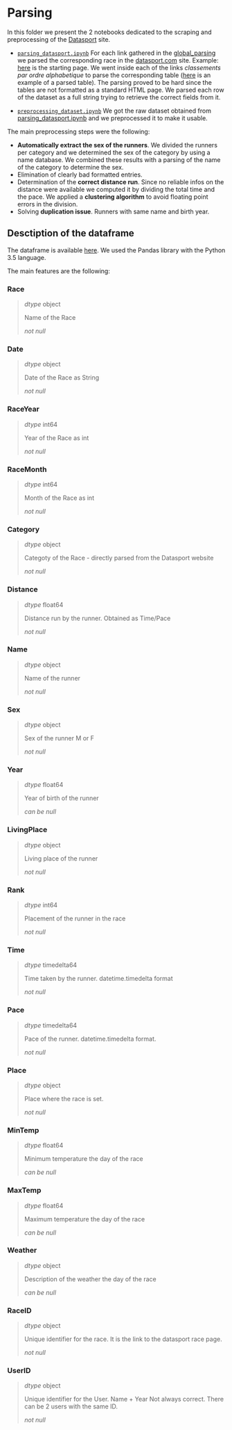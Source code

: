 # Parsing 

In this folder we present the 2 notebooks dedicated to the scraping and preprocessing of the [Datasport](www.datasport.com) site.

* [`parsing_datasport.ipynb`](parsing_datasport.ipynb) For each link gathered in the [global_parsing](https://github.com/ggrrll/hop_suisse_ada_project_public/tree/master/2-global_parsing)
we parsed the corresponding race in the [datasport.com](www.datasport.com) site. Example: [here](https://services.datasport.com/2013/lauf/lamara/) is the
starting page. We went inside each of the links _classements par ordre alphabetique_ to parse the corresponding table ([here](https://services.datasport.com/2013/lauf/lamara/alfas.htm) 
is an example of a parsed table). The parsing proved to be hard since the tables are not formatted as a standard HTML page. We parsed each row of
the dataset as a full string trying to retrieve the correct fields from it.

* [`preprocessing_dataset.ipynb`](preprocessing_dataset.ipynb) We got the raw dataset obtained from [parsing_datasport.ipynb](parsing_datasport.ipynb)
and we preprocessed it to make it usable.

The main preprocessing steps were the following:
- **Automatically extract the sex of the runners**. We divided the runners per category and we determined the sex of the category by using
a name database. We combined these results with a parsing of the name of the category to determine the sex.
- Elimination of clearly bad formatted entries. 
- Determination of the **correct distance run**. Since no reliable infos on the distance were available we computed it by dividing the total time and the pace.
We applied a **clustering algorithm** to avoid floating point errors in the division.  
- Solving **duplication issue**. Runners with same name and birth year.

## Desctiption of the dataframe

The dataframe is available
[here](https://drive.google.com/file/d/0BypxDaHZHjhfNG9qbHA0NGJpbU0/view?usp=sharing).
We used the Pandas library with the Python 3.5 language.

The main features are the following:

### Race
> *dtype* object
>
> Name of the Race
>
> _not null_

### Date
> *dtype* object
>
> Date of the Race as String
>
> _not null_

### RaceYear
> *dtype* int64
>
> Year of the Race as int
>
> _not null_

### RaceMonth
> *dtype* int64
>
> Month of the Race as int
>
> _not null_

### Category
> *dtype* object
>
> Categoty of the Race - directly parsed from the Datasport website
>
> _not null_

### Distance
> *dtype* float64
>
> Distance run by the runner. Obtained as Time/Pace
>
> _not null_

### Name
> *dtype* object
>
> Name of the runner
>
> _not null_

### Sex
> *dtype* object
>
> Sex of the runner
> M or F
>
> _not null_

### Year
> *dtype* float64
>
> Year of birth of the runner
>
> _can be null_

### LivingPlace
> *dtype* object
>
> Living place of the runner
>
> _not null_

### Rank
> *dtype* int64
>
> Placement of the runner in the race
>
> _not null_

### Time
> *dtype* timedelta64
>
> Time taken by the runner. datetime.timedelta format
>
> _not null_

### Pace
> *dtype* timedelta64
>
> Pace of the runner. datetime.timedelta format.
>
> _not null_

### Place
> *dtype* object
>
> Place where the race is set.
>
> _not null_

### MinTemp
> *dtype* float64
>
> Minimum temperature the day of the race
>
> _can be null_

### MaxTemp
> *dtype* float64
>
> Maximum temperature the day of the race
>
> _can be null_

### Weather
> *dtype* object
>
> Description of the weather the day of the race
>
> _can be null_

### RaceID
> *dtype* object
>
> Unique identifier for the race. It is the link to the datasport race page.
>
> _not null_

### UserID
> *dtype* object
>
> Unique identifier for the User. Name + Year
> Not always correct. There can be 2 users with the same ID.
>
> _not null_


